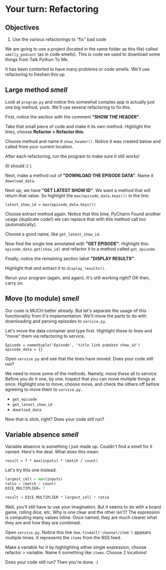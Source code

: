 # Your turn: Refactoring

## Objectives

1. Use the various refactorings to "fix" bad code

We are going to use a project (located in the same folder as this file) called `smelly_podcast` (as in code smells). This is code we used to download some things from Talk Python To Me.

It has been contorted to have many problems or code smells. We'll use refactoring to freshen this up.

## Large method *smell*

Look at `program.py` and notice this somewhat complex app is actually just one big method, yuck. We'll use several refactoring to fix this.

First, notice the section with the comment **"SHOW THE HEADER"**.

Take that small piece of code and make it its own method. Highlight the lines, choose **Refactor > Refactor this**.

Choose method and name it `show_header()`. Notice it was created below and called from your current location.

After each refactoring, run the program to make sure it still works!

(It should :) ).

Next, make a method out of **"DOWNLOAD THE EPISODE DATA"**. Name it `download_data`.

Next up, we have **"GET LATEST SHOW ID"**. We want a method that will return that value. So highlight the `max(episode_data.keys())` in the line:

```latest_show_id = max(episode_data.keys())```

Choose extract method again. Notice that this time, PyCharm Found another usage (duplicate code!) we can replace that with this method call too (automatically).

Choose a good name, like `get_latest_show_id`.

Now find the single line annotated with **"GET EPISODE"**. Highlight this: `episode_data.get(show_id)` and refactor it to a method called `get_episode`.

Finally, notice the remaining section label **"DISPLAY RESULTS"**.

Highlight that and extract it to `display_results()`.

Rerun your program (again, and again). It's still working right? OK then, carry on.

## Move (to module) *smell*

Our code is MUCH better already. But let's separate the usage of this functionality from it's implementation. We'll move the parts to do with downloading and parsing episodes to `service.py`.

Let's move the data container and type first. Highlight these to lines and "move" them via refactoring to service.

	Episode = namedtuple('Episode', 'title link pubdate show_id')
	episode_data = {}  

Open `service.py` and see that the lines have moved. Does your code still run?

We need to move some of the methods. Namely, move these all to service. Before you do it one, by one. Inspect that you can move multiple things at once. Highlight one to move, choose move, and check the others off before agreeing to move them to `service.py`.

* `get_episode`
* `get_latest_show_id`
* `download_data`

Now that is slick, right? Does your code still run?

## Variable absence *smell*

Variable absence is something I just made up. Couldn't find a smell for it named. Here's the deal. What does this mean:

`result = 7 * max(inputs) * (match / count)`

Let's try this one instead.

```python
largest_cell = max(inputs)
ratio = (match / count)
DICE_MULTIPLIER= 7

result = DICE_MULTIPLIER * largest_cell * ratio
```

Well, you'll still have to use your imagination. But it seems to do with a board game, rolling dice, etc. Why is one clear and the other isn't? The expression is computing many values inline. Once named, they are much clearer what they are and how they are combined.

Open `service.py`. Notice this line `dom.findall('channel/item')` appears multiple times. It represents the `items` from the RSS feed. 

Make a variable for it by highlighting either single expression, choose refactor > variable. Name it something like `items`. Choose 2 locations!

Does your code still run? Then you're done. :)